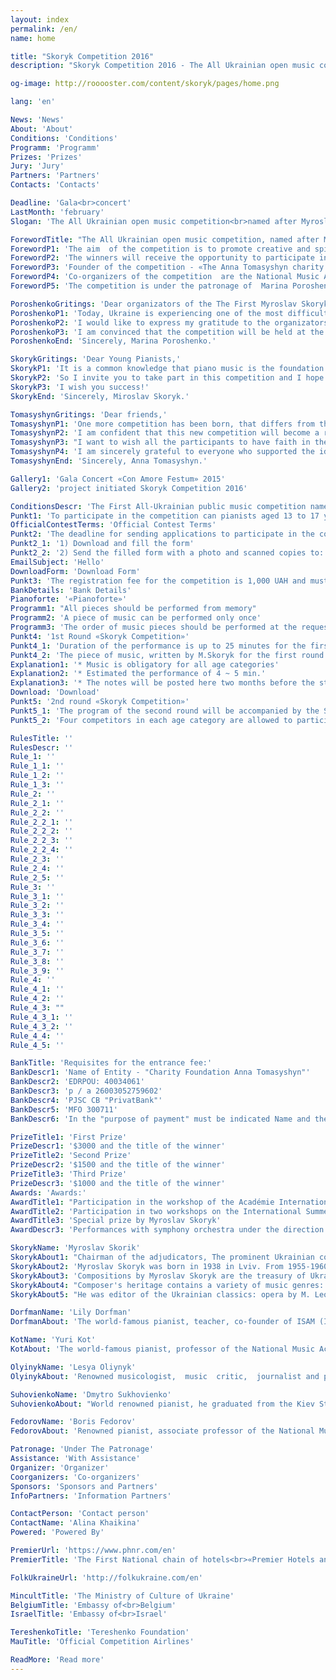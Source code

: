 ```yaml
---
layout: index
permalink: /en/
name: home

title: "Skoryk Competition 2016"
description: "Skoryk Competition 2016 - The All Ukrainian open music competition, named after Myroslav Skoryk"

og-image: http://rooooster.com/content/skoryk/pages/home.png

lang: 'en'

News: 'News'
About: 'About'
Conditions: 'Conditions'
Programm: 'Programm'
Prizes: 'Prizes'
Jury: 'Jury'
Partners: 'Partners'
Contacts: 'Contacts'

Deadline: 'Gala<br>concert'
LastMonth: 'february'
Slogan: 'The All Ukrainian open music competition<br>named after Myroslav Skoryk'

ForewordTitle: "The All Ukrainian open music competition, named after Myroslav Skoryk, in which only his music is performed, takes place in Ukraine for the first time.  Myroslav Skoryk is a world famous composer, the Hero of Ukraine, People's Artist of Ukraine, and winner of the Shevchenko National Prize."
ForewordP1: 'The aim  of the competition is to promote creative and spiritual growth of young gifted musicians, creating conditions for the realization of their creative potential, and training according to modern international standards.'
ForewordP2: 'The winners will receive the opportunity to participate in master classes of famous musicians and perform at concert venues in Ukraine, including the orchestra under the direction Skoryk.'
ForewordP3: 'Founder of the competition - «The Anna Tomasyshyn charity fund», implemented a number of successful art projects, including the festival «CON AMORE».'
ForewordP4: 'Co-organizers of the competition  are the National Music Academy of Ukraine P.I. Tchaikovsky, and National Union of Composers of Ukraine.'
ForewordP5: 'The competition is under the patronage of  Marina Poroshenko and the Ministry of Culture of Ukraine.'

PoroshenkoGritings: 'Dear organizators of the The First Myroslav Skoryk Ukrainian Open Music Contest,'
PoroshenkoP1: 'Today, Ukraine is experiencing one of the most difficult historical periods of its existence. We have to defend our independence, territorial integrity, values and culture. Obviously, it is not possible to build a strong democratic state without a high moral and spiritual level of its citizens, together with a spiritually rich and culturally developed society.'
PoroshenkoP2: 'I would like to express my gratitude to the organizators of the The First Annual Myroslav Skoryk Ukrainian Open Music Competition for the excellent initiative, that helped to promote the development of music in Ukraine. You are all doing extremely important work - finding and supporting young talents, and also  raising the level of culture of Ukrainian people.'
PoroshenkoP3: 'I am convinced that the competition will be held at the highest level and the most talented young Ukrainian will get the victory! From my side, I am ready to assist and help in conducting the Competition.'
PoroshenkoEnd: 'Sincerely, Marina Poroshenko.'

SkorykGritings: 'Dear Young Pianists,'
SkorykP1: 'It is a common knowledge that piano music is the foundation of musical culture, and you all are part of it. It is favored kind of music for a wide range of musicians and music lovers. It is also my favorite kind. And when I was asked to give my piano compositions for the young pianists competition, it became a great pleasure for me.'
SkorykP2: 'So I invite you to take part in this competition and I hope that it will find new talents and give them a way into the height of piano performance.'
SkorykP3: 'I wish you success!'
SkorykEnd: 'Sincerely, Miroslav Skoryk.'

TomasyshynGritings: 'Dear friends,'
TomasyshynP1: 'One more competition has been born, that differs from the others. The music of our  contemporary, famous Ukrainian composer Myroslav Skoryk will be its "visiting card" and field of competition. That bright, cheerful and creative world of music opens a unique opportunity for each of the competitors to understand our culture more deeply and reveal his or her musical talent.'
TomasyshynP2: 'I am confident that this new competition will become a real celebration that will bring together internationally recognized musicians and young performers, their teachers, parents and true music lovers. It will help the brightest and most successful competitors to expand the range of their professional communication. Besides the  prizes, they will receive  invitations to participate in prestigious and authoritative international workshops.'
TomasyshynP3: "I want to wish all the participants to have faith in their strength and inspiration. Let the harmony and beauty of Myroslav Skoryk's music  inspire you all to new creative achievements. I wish everybody inspiration at work during the competition and strong diligence to win!"
TomasyshynP4: 'I am sincerely grateful to everyone who supported the idea of this competition.'
TomasyshynEnd: 'Sincerely, Anna Tomasyshyn.'

Gallery1: 'Gala Concert «Con Amore Festum» 2015'
Gallery2: 'project initiated Skoryk Competition 2016'

ConditionsDescr: 'The First All-Ukrainian public music competition named after Myroslav Skoryk will take place in Kyiv <b>from 17th to 20th February 2016</b>'
Punkt1: 'To participate in the competition can pianists aged 13 to 17 years (I category), 18-23 years (II category)'
OfficialContestTerms: 'Official Contest Terms'
Punkt2: 'The deadline for sending applications to participate in the competition is 20th of January 2016'
Punkt2_1: '1) Download and fill the form'
Punkt2_2: '2) Send the filled form with a photo and scanned copies to:'
EmailSubject: 'Hello'
DownloadForm: 'Download Form'
Punkt3: 'The registration fee for the competition is 1,000 UAH and must be paid till the 20th of January, 2016'
BankDetails: 'Bank Details'
Pianoforte: '«Pianoforte»'
Programm1: "All pieces should be performed from memory"
Programm2: 'A piece of music can be performed only once'
Programm3: 'The order of music pieces should be performed at the request of the competitor'
Punkt4: '1st Round «Skoryk Competition»'
Punkt4_1: 'Duration of the performance is up to 25 minutes for the first age category, and 35 minutes - for the second age category'
Punkt4_2: 'The piece of music, written by M.Skoryk for the first round of the competition is obligatory for all age categories (the notes will be posted on the website two months before the start of the competition)'
Explanation1: '* Music is obligatory for all age categories'
Explanation2: '* Estimated the performance of 4 ~ 5 min.'
Explanation3: '* The notes will be posted here two months before the start of the competition'
Download: 'Download'
Punkt5: '2nd round «Skoryk Competition»'
Punkt5_1: 'The program of the second round will be accompanied by the Symphony orchestra'
Punkt5_2: 'Four competitors in each age category are allowed to participate in the second round'

RulesTitle: ''
RulesDescr: ''
Rule_1: ''
Rule_1_1: ''
Rule_1_2: ''
Rule_1_3: ''
Rule_2: ''
Rule_2_1: ''
Rule_2_2: ''
Rule_2_2_1: ''
Rule_2_2_2: ''
Rule_2_2_3: ''
Rule_2_2_4: ''
Rule_2_3: ''
Rule_2_4: ''
Rule_2_5: ''
Rule_3: ''
Rule_3_1: ''
Rule_3_2: ''
Rule_3_3: ''
Rule_3_4: ''
Rule_3_5: ''
Rule_3_6: ''
Rule_3_7: ''
Rule_3_8: ''
Rule_3_9: ''
Rule_4: ''
Rule_4_1: ''
Rule_4_2: ''
Rule_4_3: ""
Rule_4_3_1: ''
Rule_4_3_2: ''
Rule_4_4: ''
Rule_4_5: ''

BankTitle: 'Requisites for the entrance fee:'
BankDescr1: 'Name of Entity - "Charity Foundation Anna Tomasyshyn"'
BankDescr2: 'EDRPOU: 40034061'
BankDescr3: 'p / a 26003052759602'
BankDescr4: 'PJSC CB "PrivatBank"'
BankDescr5: 'MFO 300711'
BankDescr6: 'In the "purpose of payment" must be indicated Name and the text "entrance fee."'

PrizeTitle1: 'First Prize'
PrizeDescr1: '$3000 and the title of the winner'
PrizeTitle2: 'Second Prize'
PrizeDescr2: '$1500 and the title of the winner'
PrizeTitle3: 'Third Prize'
PrizeDescr3: '$1000 and the title of the winner'
Awards: 'Awards:'
AwardTitle1: "Participation in the workshop of the Académie Internationale d'Eté de Nice (France)"
AwardTitle2: 'Participation in two workshops on the International Summer Academy of Music (Germany)'
AwardTitle3: 'Special prize by Myroslav Skoryk'
AwardDescr3: 'Performances with symphony orchestra under the direction of maestro during 2016'

SkorykName: 'Myroslav Skorik'
SkorykAbout1: "Chairman of the adjudicators, The prominent Ukrainian composer, Hero of Ukraine, full knight «Order of Merit», People's Artist of Ukraine, winner of the Shevchenko National Prize, artistic director of the National Academic Opera and Ballet Theatre of Ukraine named after Taras Shevchenko, corresponding member of the Academy of Arts of Ukraine, Professor, Ph.D., Professor Of History of Ukrainian Music at the National Music Academy of Ukraine named after P. Tchaikovsky, Head of Composition Lviv Conservatory, Head of the Lviv branch of the Union of Composers of Ukraine, Honorary Chairman of the National Union of Composers of Ukraine, Artistic Director of the Festival «Kyiv Music Fest»."
SkorykAbout2: 'Myroslav Skoryk was born in 1938 in Lviv. From 1955-1960 , he studied in Lviv State Lysenko Conservatory, completed postgraduate studies at the Moscow State Tchaikovsky Conservatory under the direction of Dmitry Kabalevsky. From 1966 to the end of the 1980s he taught composition at the Kiev Conservatory : amongst his student  were Eugene Stankovic, Ivan Karabyts, Osvaldas Balakauskas, Oleg Kiva, Vladimir Zubitsky, Victor Stepurko, Anna Gavrilets, Alexander Kozarenko and many others famous Ukrainian composers . For a long time he was working in the USA and Australia. In the late 1990s, he returned to Ukraine.'
SkorykAbout3: 'Compositions by Myroslav Skoryk are the treasury of Ukrainian music, and are popular not only in Ukraine, but also abroad. His music is  often performed by distinguished musicians from the CIS countries, Germany, France, Austria, the Netherlands, Bulgaria, Czech Republic, Slovakia, Poland, Great Britain, USA, Canada and Australia. He often conducts and plays his own compositions.'
SkorykAbout4: "Composer's heritage contains a variety of music genres: opera «Moses», ballets «Minerva», «Return of Butterfly», «Caprice»; instrumental concertos for orchestra, cello and orchestra, three piano concertos and nine violin, viola concertos; works for symphony and chamber orchestras; a variety of ensembles, piano compositions, including seven partita’s for different instrumental cast; vocal, pop and jazz compositions; music for theater, movies and cartoons. Соoperating  with famous film directors (including S. Parajanov in the cult film «Shadows of Forgotten Ancestors») proved very effective."
SkorykAbout5: "He was editor of the Ukrainian classics: opera by M. Leontovich «On the Water Nymph's Easter», A. Vakhnyanyn «Kupala», D. Sichinskiy «Roksolana». He created a new version and orchestration to N. Lysenko opera «Natalka Poltavka», S. Hulak-Artemovskyís «Cossacks Beyond the Danube»."

DorfmanName: 'Lily Dorfman'
DorfmanAbout: 'The world-famous pianist, teacher, co-founder of ISAM (International Sommer Academy of Music). She holds a Master of Music degree from the famed Gnessin Academy of Music (Moscow), where she was a pupil of the piano virtuoso, Maestro Arnold Kaplan, disciple of the piano school of Alexander Goldenweiser. She also studied with and participated in master-classes of A. Jocheles and H. Neuhaus in Moscow. Upon immigrating to Israel in 1973, Lily Dorfman first taught at the Jerusalem Conservatory of Music, followed by a position at the internationally renowned Givatayim Music Conservatory.  She is currently on the faculty of the Buchman-Mehta School of Music of the Univeristy of Tel Aviv, teaching piano and chamber music. Since 2009 Lyly Dorfman is a faculty member in "Mozarteum" international master classes in Sazlburg. Many of her students serve as members of piano faculties around the world, are winners of international and national piano competitions, study in music academies in Israel, Russia, Germany, England, USA, among others, and are recipients of scholarships awarded by the American-Israel Cultural Foundation.'

KotName: 'Yuri Kot'
KotAbout: 'The world-famous pianist, professor of the National Music Academy of Ukraine named after P. Tchaikovsky, Honored Artist of Ukraine, winner of the award named after Levko Revutskiy. He graduated from the Kiev State Conservatory named after P. Tchaikovsky and post-graduate studies in the class of Professor Valery Kozlov. Winner of the national and international competitions, including: laureate of the National Piano Competition named after Mykola Lysenko in Kiev (1988); winner of the first International Piano Competition named after S. Prokofiev in St. Petersburg (Russia, 1992); composed piano duo with Irina Aleksiychuk - the winner of the first International Chamber Music Contest "Golden Autumn" in Brussels (1993); winner of the 45th International Competition for piano duets ARD in Munich (Germany, 1996); winner of the 6th International Competition for piano duets Murray Dranoff in Miami (USA, 1997). Many tour in Ukraine, Poland, Slovakia, the Balkan countries, Japan, Germany, Italy, France, Spain, Portugal, USA, Russia, Kazakhstan, Azerbaijan, as a soloist and as part piano duo with Irina Aleksiychuk. Jury member and  Chairman of numerous competitions in Ukraine and abroad.'

OlyinykName: 'Lesya Oliynyk'
OlyinykAbout: 'Renowned musicologist,  music  critic,  journalist and public figure. Vice-Rector of the National Music Academy of Ukraine named after P. Tchaikovsky, secretary of the National Union of Composers of Ukraine on Foreign Relations, Secretary General of the National Committee of the International Music Council (ICM), a member of the National Committee of Ukraine for UNESCO, General Representative of Ukraine AIDA International art Association (Monaco). Especially puts efforts in the field of international cultural activities. Together with the embassies she organized more than 70 concert presentations of "Musical Dialogues". She is co-founder of Ukrainian Section of the International Society for Contemporary Music (ISCM). Lesya Oliynyk  represented Ukraine at festivals, competitions and conferences in Germany, Switzerland, Poland, Belgium, France, Sweden and the UK. Very popular became the next events,  founded and organized by her: "Kiev seasons";  philharmonic concert series "Musical Culture of Europe" and "The Forgotten Pages".  Lesya Oliynyk is the author of books, chapters of the "History of Ukrainian music" in 6 volumes, she has more than 100 articles in scientific domestic and foreign collections. She is also the author of over 400 publications in the media.  As a music columnist radio "Freedom" she  created more than 700 programs and live broadcasts. She is a participator of live broadcasts about the problems of Ukrainian musical culture on the National Broadcasting Company of Ukraine.  Awarded  Diploma of the Kyiv city state administration, the Order of St. Barbara Ukrainian Orthodox Church.'

SuhovienkoName: 'Dmytro Sukhovienko'
SuhovienkoAbout: "World renowned pianist, he graduated from the Kiev State Conservatory named after P.I. Tchaikovsky in the class of professor Vsevolod Vorobyov. He received a Yehudi Menuhin grants to study in Switzerland. Participant of master classes with Paul Badura-Skoda, Barry Douglas, Dmitri Bashkirov,  Philippe Antrim Abdel  Rahman El-Basha and others. Winner of the International piano competitions «Rovere d'Oro» in Italy and «Clara Schumann» in Germany. Recorded 5 albums with pieces of music by Chopin, M. Kolessa, Prokofiev, Liszt, Schubert, Rachmaninov, Schumann, Brahms and M. Mussorgsky. Dmitry Sukhovienko is the Artistic director of the series of concerts in the European Parliament in Brussels and Musical  director of the International Association A.I.D.A."

FedorovName: 'Boris Fedorov'
FedorovAbout: 'Renowned pianist, associate professor of the National Music Academy named after P.I.Tchaikovsky. He graduated with honors from the Tchaikovsky Moscow State Conservatory and post-graduate studies under the direction of Professor Gleb Axelrod. Laureate and diploma winner of international competitions in Rome (1995), Senigallia (1994, Italy), Porto (1993, Portugal); Ukrainian Festival Gran Prix in memory of Regina and Vladimir Horowitz in Kyiv (1995). Gives a concert in Ukraine and abroad - in Italy, the USA, the Netherlands (twice performed in Amsterdam Concertgebouw). It has a large number of records in the National Television and Radio Fund of Ukraine. His students over 60 times became the winners of International competitions, many of them have a successful concert career. Boris Fedorov is an author of scientific articles and jury member of national and international competitions. Artistic director of musical projects, among them - the concert of young Ukrainian and Georgian pianists dedicated to the Independence Day of Georgia in Kiev (2008); Festival "Music in Poltava Light" (2004); young artists concerts and master classes in the cities of Ukraine.'

Patronage: 'Under The Patronage'
Assistance: 'With Assistance'
Organizer: 'Organizer'
Coorganizers: 'Co-organizers'
Sponsors: 'Sponsors and Partners'
InfoPartners: 'Information Partners'

ContactPerson: 'Contact person'
ContactName: 'Alina Khaikina'
Powered: 'Powered By'

PremierUrl: 'https://www.phnr.com/en'
PremierTitle: 'The First National chain of hotels<br>«Premier Hotels and Resorts»'

FolkUkraineUrl: 'http://folkukraine.com/en'

MincultTitle: 'The Ministry of Culture of Ukraine'
BelgiumTitle: 'Embassy of<br>Belgium'
IsraelTitle: 'Embassy of<br>Israel'

TereshenkoTitle: 'Tereshenko Foundation'
MauTitle: 'Official Competition Airlines'

ReadMore: 'Read more'
---
```

